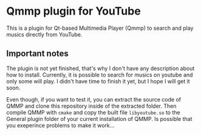 # Qmmp plugin for YouTube
This is a plugin for Qt-based Multimedia Player (Qmmp) to search and play musics directly from YouTube.


## Important notes

The plugin is not yet finished, that's why I don't have any description about how to install.
Currently, it is possible to search for musics on youtube and only some will play.
I didn't have time to finish it yet, but I hope I will get it soon.

Even though, if you want to test it, you can extract the source code of QMMP and clone this repository inside of the extracted folder. Then compile QMMP with `cmake` and copy the built file `libyoutube.so` to the General plugin folder of your current installation of QMMP.
Is possible that you exeperince problems to make it work...
